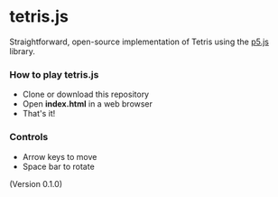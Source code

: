 # tetris.js

Straightforward, open-source implementation of Tetris using the [p5.js](https://p5js.org/) library.

### How to play tetris.js
* Clone or download this repository
* Open **index.html** in a web browser
* That's it!

### Controls

* Arrow keys to move
* Space bar to rotate

(Version 0.1.0)
